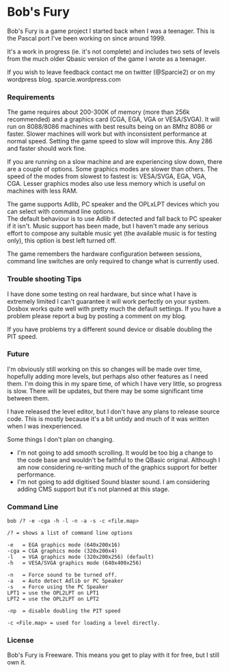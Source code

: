 # Bob's Fury

Bob's Fury is a game project I started back when I was a teenager. This is the Pascal port I've been working
on since around 1999.

It's a work in progress (ie. it's not complete) and includes two sets of levels from the much older
Qbasic version of the game I wrote as a teenager.

If you wish to leave feedback contact me on twitter (@Sparcie2) or on my wordpress blog.
sparcie.wordpress.com

### Requirements

The game requires about 200-300K of memory (more than 256k recommended) and a graphics card (CGA, EGA, VGA or VESA/SVGA).
It will run on 8088/8086 machines with best results being on an 8Mhz 8086 or faster. Slower machines
will work but with inconsistent performance at normal speed. Setting the game speed to slow will
improve this. Any 286 and faster should work fine.

If you are running on a slow machine and are experiencing slow down, there are a couple of options.
Some graphics modes are slower than others. The speed of the modes from slowest to fastest is: VESA/SVGA, EGA, VGA, CGA.
Lesser graphics modes also use less memory which is useful on machines with less RAM.

The game supports Adlib, PC speaker and the OPLxLPT devices which you can select with command line options.  
The default behaviour is to use Adlib if detected and fall back to PC speaker if it isn't.
Music support has been made, but I haven't made any serious effort to compose any suitable music yet
(the available music is for testing only), this option is best left turned off.

The game remembers the hardware configuration between sessions, command line switches are only required to change
what is currently used.


### Trouble shooting Tips

I have done some testing on real hardware, but since what I have is extremely limited I can't guarantee
it will work perfectly on your system. Dosbox works quite well with pretty much the default settings. If you
have a problem please report a bug by posting a comment on my blog.

If you have problems try a different sound device or disable doubling the PIT speed.

### Future

I'm obviously still working on this so changes will be made over time, hopefully adding more levels, but
perhaps also other features as I need them. I'm doing this in my spare time, of which I have very little,
so progress is slow. There will be updates, but there may be some significant time between them.

I have released the level editor, but I don't have any plans to release source code.
This is mostly because it's a bit untidy and much of it was written when I was inexperienced. 

Some things I don't plan on changing.
 - I'm not going to add smooth scrolling. It would be too big a change to the code base and wouldn't be
   faithful to the QBasic original. Although I am now considering re-writing much of the graphics support
   for better performance.
 - I'm not going to add digitised Sound blaster sound. I am considering adding CMS support but it's not planned
   at this stage.

### Command Line

    bob /? -e -cga -h -l -n -a -s -c <file.map>

    /? = shows a list of command line options

    -e   = EGA graphics mode (640x200x16)
    -cga = CGA graphics mode (320x200x4)
    -l   = VGA graphics mode (320x200x256) (default)
    -h   = VESA/SVGA graphics mode (640x400x256)

    -n   = Force sound to be turned off.
    -a   = Auto detect Adlib or PC Speaker
    -s   = Force using the PC Speaker
    LPT1 = use the OPL2LPT on LPT1
    LPT2 = use the OPL2LPT on LPT2

    -np  = disable doubling the PIT speed

    -c <File.map> = used for loading a level directly.

### License

Bob's Fury is Freeware. This means you get to play with it for free, but I still own it.

